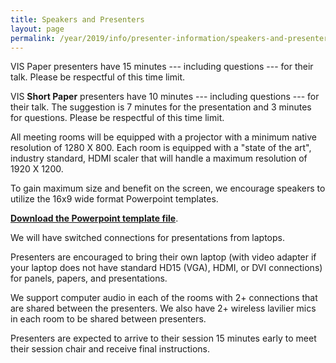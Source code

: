 ```yaml
---
title: Speakers and Presenters
layout: page
permalink: /year/2019/info/presenter-information/speakers-and-presenters
---
```

VIS Paper presenters have 15 minutes --- including questions --- for
their talk. Please be respectful of this time limit.  

VIS **Short Paper** presenters have 10 minutes --- including questions --- for
their talk. The suggestion is 7 minutes for the presentation and 3 minutes for questions. Please be respectful of this time limit.  

All meeting rooms will be equipped with a projector with a minimum
native resolution of 1280 X 800. Each room is equipped with a "state
of the art", industry standard, HDMI scaler that will handle a maximum
resolution of 1920 X 1200.

To gain maximum size and benefit on the screen, we encourage speakers
to utilize the 16x9 wide format Powerpoint templates.

[**Download the Powerpoint template file**](/year/2019/assets/vis19-16x9-Tahoma.ppt).

We will have switched connections for presentations from laptops.

Presenters are encouraged to bring their own laptop (with video adapter if your laptop does not have standard HD15 (VGA),
HDMI, or DVI connections) for panels, papers, and presentations. 

We support computer audio in each of the rooms with 2+ connections
that are shared between the presenters. We also have 2+ wireless
lavilier mics in each room to be shared between presenters.

Presenters are expected to arrive to their session 15 minutes early to
meet their session chair and receive final instructions.

